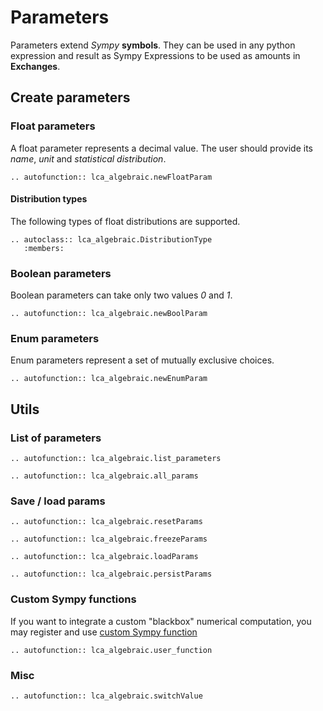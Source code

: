 # Parameters

Parameters extend *Sympy* **symbols**. They can be used in any python expression and result 
as Sympy Expressions to be used as amounts in **Exchanges**. 

## Create parameters

### Float parameters

A float parameter represents a decimal value. 
The user should provide its *name*, *unit* and *statistical distribution*.

```{eval-rst} 
.. autofunction:: lca_algebraic.newFloatParam
```

#### Distribution types

The following types of float distributions are supported. 

```{eval-rst} 
.. autoclass:: lca_algebraic.DistributionType
   :members:
```

### Boolean parameters

Boolean parameters can take only two values *0* and *1*.

```{eval-rst} 
.. autofunction:: lca_algebraic.newBoolParam
```

### Enum parameters

Enum parameters represent a set of mutually exclusive choices.

```{eval-rst} 
.. autofunction:: lca_algebraic.newEnumParam
```


## Utils

### List of parameters

```{eval-rst} 
.. autofunction:: lca_algebraic.list_parameters
```

```{eval-rst} 
.. autofunction:: lca_algebraic.all_params
```

### Save / load params

```{eval-rst} 
.. autofunction:: lca_algebraic.resetParams
```

```{eval-rst} 
.. autofunction:: lca_algebraic.freezeParams
```

```{eval-rst} 
.. autofunction:: lca_algebraic.loadParams
```

```{eval-rst} 
.. autofunction:: lca_algebraic.persistParams
```

### Custom Sympy functions

If you want to integrate a custom "blackbox" numerical computation, you may register and use [custom Sympy function](https://docs.sympy.org/latest/guides/custom-functions.html])

```{eval-rst} 
.. autofunction:: lca_algebraic.user_function
```


### Misc

```{eval-rst} 
.. autofunction:: lca_algebraic.switchValue
```




